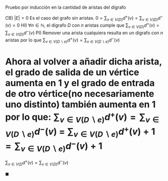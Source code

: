 Pruebo por inducción en la cantidad de aristas del dígrafo

CB) $|E|=0$
Es el caso del grafo sin aristas.
$0=\sum_{v \in V(D)} d^+(v) = \sum_{v \in V(D)} d^-(v)=0$
HI) $\forall n \in \mathbb N$, el dígrafo $D$ con $n$ aristas cumple que $\sum_{v \in V(D)} d^+(v) = \sum_{v \in V(D)} d^-(v)$
PI)
Remover una arista cualquiera resulta en un dígrafo con $n$ aristas por lo que
$\sum_{v \in V(D\backslash e)} d^+(v) = \sum_{v \in V(D\backslash e)} d^-(v)$

Ahora al volver a añadir dicha arista, el grado de salida de un vértice aumenta en $1$ y el grado de entrada de otro vértice(no necesariamente uno distinto) también aumenta en $1$ por lo que:
$\sum_{v \in V(D\backslash e)} d^+(v) = \sum_{v \in V(D\backslash e)} d^-(v)$
$=$
$\sum_{v \in V(D\backslash e)} d^+(v)+1 = \sum_{v \in V(D\backslash e)} d^-(v)+1$
=
$\sum_{v \in V(D} d^+(v) = \sum_{v \in V(D)} d^-(v)$

$\blacksquare$

